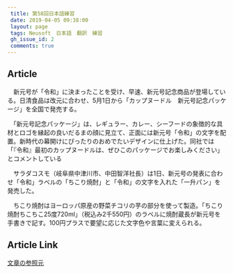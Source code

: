 ```yaml
---
 title: 第58回日本語練習
 date: 2019-04-05 09:38:00
 layout: page
 tags: Neusoft　日本語　翻訳　練習
 gh_issue_id: 2
 comments: true
---
```

## Article

　新元号が「令和」に決まったことを受け、早速、新元号記念商品が登場している。日清食品は改元に合わせ、5月1日から「カップヌードル　新元号記念パッケージ」を全国で発売する。

　「新元号記念パッケージ」は、レギュラー、カレー、シーフードの象徴的な具材とロゴを縁起の良いだるまの顔に見立て、正面には新元号「令和」の文字を配置。新時代の幕開けにぴったりのおめでたいデザインに仕上げた。同社では「『令和』最初のカップヌードルは、ぜひこのパッケージでお楽しみください」とコメントしている

　サラダコスモ（岐阜県中津川市、中田智洋社長）は1日、新元号の発表に合わせ「令和」ラベルの「ちこり焼酎」と「令和」の文字を入れた「一升パン」を発売した。

　ちこり焼酎はヨーロッパ原産の野菜チコリの芋の部分を使って製造。「ちこり焼酎ちこちこ25度720ml」（税込み2千550円）のラベルに焼酎蔵長が新元号を手書きで記す。100円プラスで要望に応じた文字色や言葉に変えられる。

## Article Link

[文章の参照元](https://headlines.yahoo.co.jp/hl?a=20190405-00010001-shokuhin-bus_all)  
